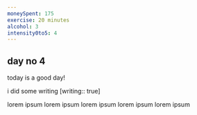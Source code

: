 ```yaml
---
moneySpent: 175
exercise: 20 minutes
alcohol: 3
intensity0to5: 4
---
```

## day no 4
today is a good day!
 

i did some writing [writing:: true]

lorem ipsum lorem ipsum lorem ipsum lorem ipsum lorem ipsum
